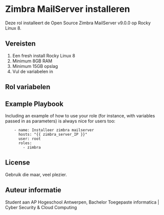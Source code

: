 Zimbra MailServer installeren
=========

Deze rol installeert de Open Source Zimbra MailServer v9.0.0 op Rocky Linux 8.

Vereisten
------------

1. Een fresh install Rocky Linux 8
2. Minimum 8GB RAM
3. Minimum 15GB opslag
4. Vul de variabelen in

Rol variabelen
--------------

Example Playbook
----------------

Including an example of how to use your role (for instance, with variables passed in as parameters) is always nice for users too:
```
    - name: Installeer zimbra mailserver
      hosts: "{{ zimbra_server_IP }}"
      user: root
      roles:
        - zimbra
```


License
-------

Gebruik die maar, veel plezier.

Auteur informatie
------------------

Student aan AP Hogeschool Antwerpen, Bachelor Toegepaste informatica | Cyber Security & Cloud Computing
